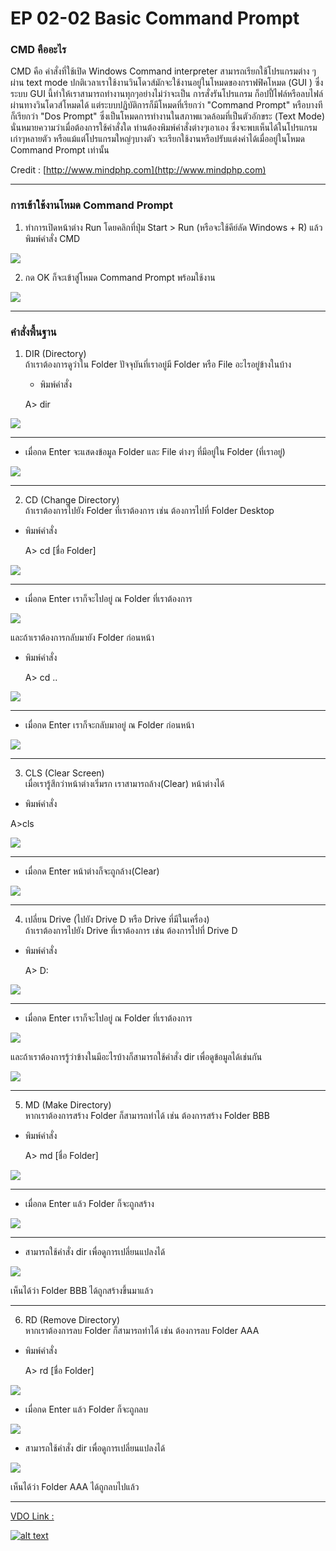 # EP 02-02 Basic Command Prompt

### CMD คืออะไร

CMD คือ คำสั่งที่ใช้เปิด Windows Command interpreter สามารถเรียกใช้โปรแกรมต่าง ๆ ผ่าน text mode ปกติเวลาเราใช้งานวินโดวส์มักจะใช้งานอยู่ในโหมดของกราฟฟิคโหมด (GUI ) ซึ่งระบบ GUI นี้ทำให้เราสามารถทำงานทุกๆอย่างไม่ว่าจะเป็น การสั่งรันโปรแกรม ก็อปปี้ไฟล์หรือลบไฟล์ ผ่านทางวินโดวส์โหมดได้ แต่ระบบปฏิบัติการก็มีโหมดที่เรียกว่า "Command Prompt" หรือบางทีก็เรียกว่า "Dos Prompt" ซึ่งเป็นโหมดการทำงานในสภาพแวดล้อมที่เป็นตัวอักขระ (Text Mode) นั่นหมายความว่าเมื่อต้องการใช้คำสั่งใด ท่านต้องพิมพ์คำสั่งต่างๆเอาเอง ซึ่งจะพบเห็นได้ในโปรแกรมเก่าๆหลายตัว หรือแม้แต่โปรแกรมใหญ่ๆบางตัว จะเรียกใช้งานหรือปรับแต่งค่าได้เมื่ออยู่ในโหมด Command Prompt เท่านั้น

Credit : [http://www.mindphp.com](http://www.mindphp.com)

* * *

### การเข้าใช้งานโหมด Command Prompt

1) ทำการเปิดหน้าต่าง Run โดยคลิกที่ปุ่ม Start > Run  (หรือจะใช้คีย์ลัด Windows + R) แล้ว  พิมพ์คำสั่ง CMD  

![](images/EP02-02CMD/01.PNG)

2) กด OK ก็จะเข้าสู่โหมด Command Prompt พร้อมใช้งาน   

![](images/EP02-02CMD/02.PNG)

* * *

### คำสั่งพื้นฐาน

1) DIR (Directory)  
ถ้าเราต้องการดูว่าใน Folder ปัจจุบันที่เราอยู่มี Folder หรือ File อะไรอยู่ข้างในบ้าง 
   
   * พิมพ์คำสั่ง 

    A>  dir 

![](images/EP02-02CMD/03.PNG)

* * *

* เมื่อกด Enter จะแสดงข้อมูล Folder และ File ต่างๆ ที่มีอยู่ใน Folder (ที่เราอยู่)

![](images/EP02-02CMD/04.PNG)

* * *

2) CD (Change Directory)  
ถ้าเราต้องการไปยัง Folder ที่เราต้องการ เช่น ต้องการไปที่ Folder Desktop

* พิมพ์คำสั่ง  

    A>  cd [ชื่อ Folder] 

![](images/EP02-02CMD/05.PNG)

* * *

* เมื่อกด Enter เราก็จะไปอยู่ ณ Folder ที่เราต้องการ

![](images/EP02-02CMD/06.PNG)
  
  และถ้าเราต้องการกลับมายัง Folder ก่อนหน้า

* พิมพ์คำสั่ง  

    A>  cd ..

![](images/EP02-02CMD/07.PNG)

* * *

* เมื่อกด Enter เราก็จะกลับมาอยู่ ณ Folder ก่อนหน้า

![](images/EP02-02CMD/08.PNG)

* * *

3) CLS (Clear Screen)  
เมื่อเรารู้สึกว่าหน้าต่างเริ่มรก เราสามารถล้าง(Clear) หน้าต่างได้
* พิมพ์คำสั่ง  

A>cls

![](images/EP02-02CMD/09.PNG)

* * *

* เมื่อกด Enter หน้าต่างก็จะถูกล้าง(Clear)

![](images/EP02-02CMD/10.PNG)

* * *

4) เปลี่ยน Drive (ไปยัง Drive D หรือ Drive ที่มีในเครื่อง)  
ถ้าเราต้องการไปยัง Drive ที่เราต้องการ เช่น ต้องการไปที่ Drive D

 * พิมพ์คำสั่ง

    A>  D:

![](images/EP02-02CMD/11.PNG)

* * *

* เมื่อกด Enter เราก็จะไปอยู่ ณ Folder ที่เราต้องการ

![](images/EP02-02CMD/12.PNG)
   
   และถ้าเราต้องการรู้ว่าข้างในมีอะไรบ้างก็สามารถใช้คำสั่ง dir เพื่อดูข้อมูลได้เช่นกัน

![](images/EP02-02CMD/19.PNG)

* * *

5) MD (Make Directory)  
หากเราต้องการสร้าง Folder ก็สามารถทำได้ เช่น ต้องการสร้าง Folder BBB

* พิมพ์คำสั่ง  

    A>  md [ชื่อ Folder]

![](images/EP02-02CMD/13.PNG)

* * *
* เมื่อกด Enter แล้ว Folder ก็จะถูกสร้าง

![](images/EP02-02CMD/14.PNG)

* * *

* สามารถใช้คำสั่ง dir เพื่อดูการเปลี่ยนแปลงได้

![](images/EP02-02CMD/15.PNG)  

เห็นได้ว่า Folder BBB ได้ถูกสร้างขึ้นมาแล้ว

* * *

6) RD (Remove Directory)  
หากเราต้องการลบ Folder ก็สามารถทำได้ เช่น ต้องการลบ Folder AAA

* พิมพ์คำสั่ง  
    
    A>  rd [ชื่อ Folder]
    
![](images/EP02-02CMD/16.PNG)

 * เมื่อกด Enter แล้ว Folder ก็จะถูกลบ

![](images/EP02-02CMD/17.PNG)

 * สามารถใช้คำสั่ง dir เพื่อดูการเปลี่ยนแปลงได้

![](images/EP02-02CMD/18.PNG)  

เห็นได้ว่า Folder AAA ได้ถูกลบไปแล้ว  

* * *

[VDO Link : ](http://www.youtube.com/watch?v=276yxgySH6k)

[![alt text](images/EP02-02CMD/20.PNG)](http://www.youtube.com/watch?v=276yxgySH6k)